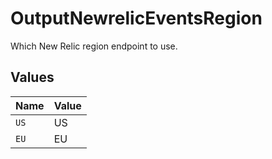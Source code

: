 # OutputNewrelicEventsRegion

Which New Relic region endpoint to use.


## Values

| Name  | Value |
| ----- | ----- |
| `US`  | US    |
| `EU`  | EU    |